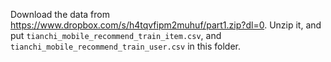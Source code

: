 Download the data from https://www.dropbox.com/s/h4tqvfipm2muhuf/part1.zip?dl=0. Unzip it, and put `tianchi_mobile_recommend_train_item.csv`, and `tianchi_mobile_recommend_train_user.csv` in this folder.
